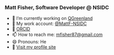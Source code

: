 ### Matt Fisher, Software Developer @ NSIDC

- 🔭 I’m currently working on [QGreenland](https://github.com/nsidc/qgreenland)
- 🏢 My work account: [@MattF-NSIDC](https://github.com/MattF-NSIDC)
- 🧪 [ORCID](https://orcid.org/0000-0003-3260-5445)
- 📫 How to reach me: mfisher87@gmail.com
- 😄 Pronouns: He
- 📄 [Visit my profile site](https://mfisher87.github.io)

<!--
- 🌱 I’m currently learning ...
- 👯 I’m looking to collaborate on ...
- 🤔 I’m looking for help with ...
- 💬 Ask me about ...
- ⚡ Fun fact: 
-->
